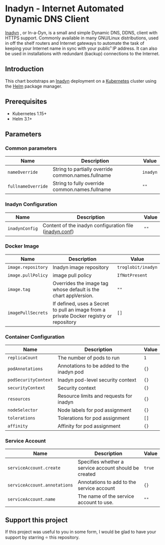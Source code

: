# Inadyn - Internet Automated Dynamic DNS Client

[Inadyn](https://github.com/troglobit/inadyn) , or In-a-Dyn, is a small and simple Dynamic DNS, DDNS, client with HTTPS support. Commonly available in many GNU/Linux distributions, used in off the shelf routers and Internet gateways to automate the task of keeping your Internet name in sync with your public¹ IP address. It can also be used in installations with redundant (backup) connections to the Internet.


## Introduction

This chart bootstraps an [Inadyn](https://github.com/troglobit/inadyn) deployment on a [Kubernetes](https://kubernetes.io) cluster using the [Helm](https://helm.sh) package manager.


## Prerequisites

- Kubernetes 1.15+
- Helm 3.1+


## Parameters

### Common parameters

| Name               | Description                                        | Value    |
| ------------------ | -------------------------------------------------- | -------- |
| `nameOverride`     | String to partially override common.names.fullname | `inadyn` |
| `fullnameOverride` | String to fully override common.names.fullname     | `""`     |


### Inadyn Configuration

| Name           | Description                                                                                                  | Value |
| -------------- | ------------------------------------------------------------------------------------------------------------ | ----- |
| `inadynConfig` | Content of the inadyn configuration file ([inadyn.conf](https://fossies.org/linux/inadyn/man/inadyn.conf.5)) | `""`  |


### Docker Image

| Name               | Description                                                                             | Value              |
| ------------------ | --------------------------------------------------------------------------------------- | ------------------ |
| `image.repository` | Inadyn image repository                                                                 | `troglobit/inadyn` |
| `image.pullPolicy` | image pull policy                                                                       | `IfNotPresent`     |
| `image.tag`        | Overrides the image tag whose default is the chart appVersion.                          | `""`               |
| `imagePullSecrets` | If defined, uses a Secret to pull an image from a private Docker registry or repository | `[]`               |


### Container Configuration

| Name                 | Description                               | Value |
| -------------------- | ----------------------------------------- | ----- |
| `replicaCount`       | The number of pods to run                 | `1`   |
| `podAnnotations`     | Annotations to be added to the inadyn pod | `{}`  |
| `podSecurityContext` | Inadyn pod-level security context         | `{}`  |
| `securityContext`    | Security context                          | `{}`  |
| `resources`          | Resource limits and requests for inadyn   | `{}`  |
| `nodeSelector`       | Node labels for pod assignment            | `{}`  |
| `tolerations`        | Tolerations for pod assignment            | `[]`  |
| `affinity`           | Affinity for pod assignment               | `{}`  |


### Service Account

| Name                         | Description                                           | Value  |
| ---------------------------- | ----------------------------------------------------- | ------ |
| `serviceAccount.create`      | Specifies whether a service account should be created | `true` |
| `serviceAccount.annotations` | Annotations to add to the service account             | `{}`   |
| `serviceAccount.name`        | The name of the service account to use.               | `""`   |


## Support this project
If this project was useful to you in some form, I would be glad to have your support by starring ⭐️ this repository.
